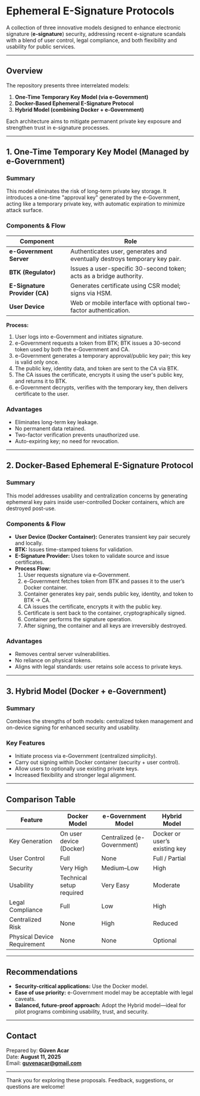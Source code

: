 # Ephemeral E-Signature Protocols

A collection of three innovative models designed to enhance electronic signature (**e-signature**) security, addressing recent e-signature scandals with a blend of user control, legal compliance, and both flexibility and usability for public services.

---

## Overview

The repository presents three interrelated models:

1. **One-Time Temporary Key Model (via e-Government)**
2. **Docker-Based Ephemeral E-Signature Protocol**
3. **Hybrid Model (combining Docker + e-Government)**

Each architecture aims to mitigate permanent private key exposure and strengthen trust in e-signature processes.

---

## 1. One-Time Temporary Key Model (Managed by e-Government)

### Summary  
This model eliminates the risk of long-term private key storage. It introduces a one-time "approval key" generated by the e-Government, acting like a temporary private key, with automatic expiration to minimize attack surface.

### Components & Flow

| Component | Role |
|-----------|------|
| **e-Government Server** | Authenticates user, generates and eventually destroys temporary key pair. |
| **BTK (Regulator)** | Issues a user-specific 30-second token; acts as a bridge authority. |
| **E-Signature Provider (CA)** | Generates certificate using CSR model; signs via HSM. |
| **User Device** | Web or mobile interface with optional two-factor authentication. |

**Process:**
1. User logs into e-Government and initiates signature.
2. e-Government requests a token from BTK; BTK issues a 30-second token used by both the e-Government and CA.
3. e-Government generates a temporary approval/public key pair; this key is valid only once.
4. The public key, identity data, and token are sent to the CA via BTK.
5. The CA issues the certificate, encrypts it using the user's public key, and returns it to BTK.
6. e-Government decrypts, verifies with the temporary key, then delivers certificate to the user.

### Advantages
- Eliminates long-term key leakage.
- No permanent data retained.
- Two-factor verification prevents unauthorized use.
- Auto-expiring key; no need for revocation.

---

## 2. Docker-Based Ephemeral E-Signature Protocol

### Summary  
This model addresses usability and centralization concerns by generating ephemeral key pairs inside user-controlled Docker containers, which are destroyed post-use.

### Components & Flow

- **User Device (Docker Container):** Generates transient key pair securely and locally.
- **BTK:** Issues time-stamped tokens for validation.
- **E-Signature Provider:** Uses token to validate source and issue certificates.
- **Process Flow:**
  1. User requests signature via e-Government.
  2. e-Government fetches token from BTK and passes it to the user’s Docker container.
  3. Container generates key pair, sends public key, identity, and token to BTK → CA.
  4. CA issues the certificate, encrypts it with the public key.
  5. Certificate is sent back to the container, cryptographically signed.
  6. Container performs the signature operation.
  7. After signing, the container and all keys are irreversibly destroyed.

### Advantages
- Removes central server vulnerabilities.
- No reliance on physical tokens.
- Aligns with legal standards: user retains sole access to private keys.

---

## 3. Hybrid Model (Docker + e-Government)

### Summary  
Combines the strengths of both models: centralized token management and on-device signing for enhanced security and usability.

### Key Features
- Initiate process via e-Government (centralized simplicity).
- Carry out signing within Docker container (security + user control).
- Allow users to optionally use existing private keys.
- Increased flexibility and stronger legal alignment.

---

##  Comparison Table

| Feature | Docker Model | e-Government Model | Hybrid Model |
|---------|--------------|--------------------|--------------|
| Key Generation | On user device (Docker) | Centralized (e-Government) | Docker or user’s existing key |
| User Control | Full | None | Full / Partial |
| Security | Very High | Medium–Low | High |
| Usability | Technical setup required | Very Easy | Moderate |
| Legal Compliance | Full | Low | High |
| Centralized Risk | None | High | Reduced |
| Physical Device Requirement | None | None | Optional |

---

##  Recommendations

- **Security-critical applications:** Use the Docker model.
- **Ease of use priority:** e-Government model may be acceptable with legal caveats.
- **Balanced, future-proof approach:** Adopt the Hybrid model—ideal for pilot programs combining usability, trust, and security.

---

##  Contact

Prepared by: **Güven Acar**  
Date: **August 11, 2025**  
Email: **guvenacar@gmail.com**

---

Thank you for exploring these proposals. Feedback, suggestions, or questions are welcome!
